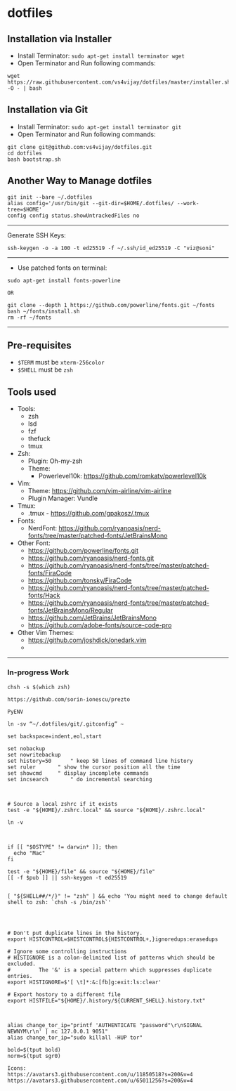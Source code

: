 # dotfiles

## Installation via Installer

- Install Terminator: `sudo apt-get install terminator wget`
- Open Terminator and Run following commands:
```shell
wget https://raw.githubusercontent.com/vs4vijay/dotfiles/master/installer.sh -O - | bash
```

## Installation via Git
- Install Terminator: `sudo apt-get install terminator git`
- Open Terminator and Run following commands:
```shell
git clone git@github.com:vs4vijay/dotfiles.git
cd dotfiles
bash bootstrap.sh
```

## Another Way to Manage dotfiles

```shell
git init --bare ~/.dotfiles
alias config='/usr/bin/git --git-dir=$HOME/.dotfiles/ --work-tree=$HOME'
config config status.showUntrackedFiles no
```

---

Generate SSH Keys:

```
ssh-keygen -o -a 100 -t ed25519 -f ~/.ssh/id_ed25519 -C "viz@soni"
```

---

- Use patched fonts on terminal:
```shell
sudo apt-get install fonts-powerline

OR

git clone --depth 1 https://github.com/powerline/fonts.git ~/fonts
bash ~/fonts/install.sh
rm -rf ~/fonts

```

---

## Pre-requisites
- `$TERM` must be `xterm-256color`
- `$SHELL` must be `zsh`


## Tools used

- Tools:
  - zsh
  - lsd
  - fzf
  - thefuck
  - tmux
- Zsh:
  - Plugin: Oh-my-zsh
  - Theme: 
    - Powerlevel10k: https://github.com/romkatv/powerlevel10k
- Vim:
  - Theme: https://github.com/vim-airline/vim-airline
  - Plugin Manager: Vundle
- Tmux:
  - .tmux - https://github.com/gpakosz/.tmux
- Fonts: 
  - NerdFont: https://github.com/ryanoasis/nerd-fonts/tree/master/patched-fonts/JetBrainsMono
- Other Font:
  - https://github.com/powerline/fonts.git
  - https://github.com/ryanoasis/nerd-fonts.git
  - https://github.com/ryanoasis/nerd-fonts/tree/master/patched-fonts/FiraCode
  - https://github.com/tonsky/FiraCode
  - https://github.com/ryanoasis/nerd-fonts/tree/master/patched-fonts/Hack
  - https://github.com/ryanoasis/nerd-fonts/tree/master/patched-fonts/JetBrainsMono/Regular
  - https://github.com/JetBrains/JetBrainsMono
  - https://github.com/adobe-fonts/source-code-pro
- Other Vim Themes:
  - https://github.com/joshdick/onedark.vim
  - 

---

### In-progress Work

```
chsh -s $(which zsh)

https://github.com/sorin-ionescu/prezto

PyENV

ln -sv “~/.dotfiles/git/.gitconfig” ~

set backspace=indent,eol,start

set nobackup
set nowritebackup
set history=50		" keep 50 lines of command line history
set ruler		" show the cursor position all the time
set showcmd		" display incomplete commands
set incsearch		" do incremental searching



# Source a local zshrc if it exists
test -e "${HOME}/.zshrc.local" && source "${HOME}/.zshrc.local"

ln -v



if [[ "$OSTYPE" != darwin* ]]; then
  echo "Mac"
fi

test -e "${HOME}/file" && source "${HOME}/file"
[[ -f $pub ]] || ssh-keygen -t ed25519


[ "${SHELL##/*/}" != "zsh" ] && echo 'You might need to change default shell to zsh: `chsh -s /bin/zsh`'




# Don't put duplicate lines in the history.
export HISTCONTROL=$HISTCONTROL${HISTCONTROL+,}ignoredups:erasedups

# Ignore some controlling instructions
# HISTIGNORE is a colon-delimited list of patterns which should be excluded.
#         The '&' is a special pattern which suppresses duplicate entries.
export HISTIGNORE=$'[ \t]*:&:[fb]g:exit:ls:clear'

# Export hostory to a different file
export HISTFILE="${HOME}/.history/${CURRENT_SHELL}.history.txt"



alias change_tor_ip="printf 'AUTHENTICATE "password"\r\nSIGNAL NEWNYM\r\n' | nc 127.0.0.1 9051"
alias change_tor_ip="sudo killall -HUP tor"

bold=$(tput bold)
norm=$(tput sgr0)

Icons:
https://avatars3.githubusercontent.com/u/11850518?s=200&v=4
https://avatars3.githubusercontent.com/u/65011256?s=200&v=4

```